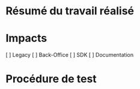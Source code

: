 # Résumé du travail réalisé



# Impacts

[ ] Legacy
[ ] Back-Office
[ ] SDK
[ ] Documentation

# Procédure de test

